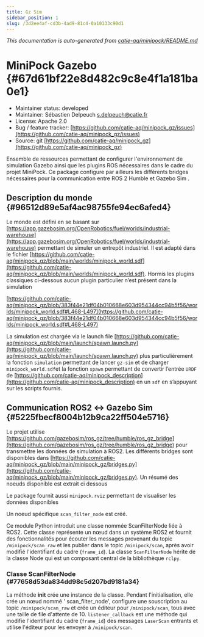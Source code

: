```yaml
---
title: Gz Sim
sidebar_position: 1
slug: /3d2ee4af-cd3b-4ad9-81c4-0a10133c90d1
---
```




_This documentation is auto-generated from_ [_catie-aq/minipock/README.md_](https://github.com/catie-aq/minipock)

# MiniPock Gazebo {#67d61bf22e8d482c9c8e4f1a181ba0e1}

- Maintainer status: developed
- Maintainer: Sébastien Delpeuch [s.delpeuch@catie.fr](mailto:s.delpeuch@catie.fr)
- License: Apache 2.0
- Bug / feature tracker: [https://github.com/catie-aq/minipock_gz/issues](https://github.com/catie-aq/minipock_gz/issues)
- Source: git [https://github.com/catie-aq/minipock_gz](https://github.com/catie-aq/minipock_gz)

Ensemble de ressources permettant de configurer l'environnement de simulation Gazebo ainsi que les plugins ROS
nécessaires dans le cadre du projet MiniPock.
Ce package configure par ailleurs les différents bridges nécessaires pour la communication entre ROS 2 Humble et Gazebo
Sim .

## Description du monde {#96512d89e5af4ac98755fe94ec6afed4}

Le monde est défini en se basant sur [https://app.gazebosim.org/OpenRobotics/fuel/worlds/industrial-warehouse](https://app.gazebosim.org/OpenRobotics/fuel/worlds/industrial-warehouse) permettant
de simuler un entrepôt industriel. Il est adapté dans le
fichier [https://github.com/catie-aq/minipock_gz/blob/main/worlds/minipock_world.sdf](https://github.com/catie-aq/minipock_gz/blob/main/worlds/minipock_world.sdf). Hormis les plugins classiques
ci-dessous aucun plugin particulier n’est présent dans la simulation

[https://github.com/catie-aq/minipock_gz/blob/383f44e21df04b010668e603d954344cc94b5f56/worlds/minipock_world.sdf#L468-L497](https://github.com/catie-aq/minipock_gz/blob/383f44e21df04b010668e603d954344cc94b5f56/worlds/minipock_world.sdf#L468-L497)

La simulation est chargée via le launch file [https://github.com/catie-aq/minipock_gz/blob/main/launch/spawn.launch.py](https://github.com/catie-aq/minipock_gz/blob/main/launch/spawn.launch.py)
plus particulièrement la fonction `simulation` permettant de lancer `gz-sim` et de charger `minipock_world.sdf`et la
fonction `spawn` permettant de convertir l’entrée `URDF` de [https://github.com/catie-aq/minipock_description](https://github.com/catie-aq/minipock_description) en un `sdf`
en s’appuyant sur les scripts fournis.

## Communication ROS2 ↔ Gazebo Sim {#5225fbecf8004b12b9ca22ff504e5716}

Le projet utilise [https://github.com/gazebosim/ros_gz/tree/humble/ros_gz_bridge](https://github.com/gazebosim/ros_gz/tree/humble/ros_gz_bridge) pour transmettre les données de
simulation à ROS2. Les différents bridges sont disponibles
dans [https://github.com/catie-aq/minipock_gz/blob/main/minipock_gz/bridges.py](https://github.com/catie-aq/minipock_gz/blob/main/minipock_gz/bridges.py). Un résumé des noeuds disponible est
extrait ci dessous

Le package fournit aussi `minipock.rviz` permettant de visualiser les données disponibles

Un noeud spécifique `scan_filter_node` est créé.

Ce module Python introduit une classe nommée ScanFilterNode liée à ROS2. Cette classe représente un nœud dans un système
ROS2 et fournit des fonctionnalités pour écouter les messages provenant du topic `/minipock/scan_raw` et les publier
dans le topic `/minipock/scan`, après avoir modifié l'identifiant du cadre (`frame_id`).
La classe `ScanFilterNode` hérite de la classe Node qui est un composant central de la bibliothèque `rclpy`.

### Classe ScanFilterNode {#77658d53da834dd98c5d207bd9181a34}

La méthode **init** crée une instance de la classe. Pendant l'initialisation, elle crée un nœud nommé '
scan_filter_node', configure une souscription au topic `/minipock/scan_raw` et crée un éditeur pour `/minipock/scan`,
tous avec une taille de file d'attente de 10.
`listener_callback` est une méthode qui modifie l'identifiant du cadre (`frame_id`) des messages `LaserScan` entrants et
utilise l'éditeur pour les envoyer à `/minipock/scan`.

